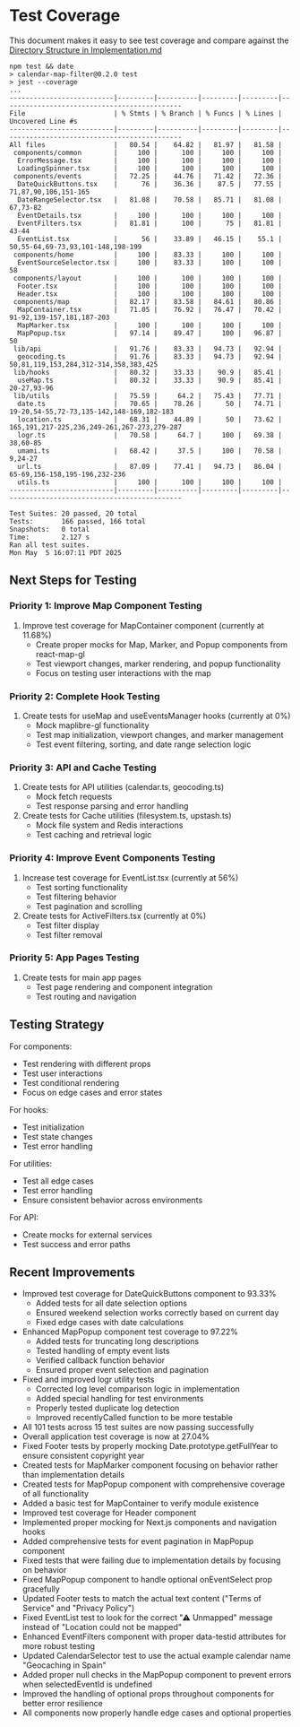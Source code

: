 # Test Coverage

This document makes it easy to see test coverage and compare against the [Directory Structure in Implementation.md](Implementation.md#directory-structure)

```
npm test && date
> calendar-map-filter@0.2.0 test
> jest --coverage
...
--------------------------|---------|----------|---------|---------|---------------------------------------------
File                      | % Stmts | % Branch | % Funcs | % Lines | Uncovered Line #s
--------------------------|---------|----------|---------|---------|---------------------------------------------
All files                 |   80.54 |    64.82 |   81.97 |   81.58 |
 components/common        |     100 |      100 |     100 |     100 |
  ErrorMessage.tsx        |     100 |      100 |     100 |     100 |
  LoadingSpinner.tsx      |     100 |      100 |     100 |     100 |
 components/events        |   72.25 |    44.76 |   71.42 |   72.36 |
  DateQuickButtons.tsx    |      76 |    36.36 |    87.5 |   77.55 | 71,87,90,106,151-165
  DateRangeSelector.tsx   |   81.08 |    70.58 |   85.71 |   81.08 | 67,73-82
  EventDetails.tsx        |     100 |      100 |     100 |     100 |
  EventFilters.tsx        |   81.81 |      100 |      75 |   81.81 | 43-44
  EventList.tsx           |      56 |    33.89 |   46.15 |    55.1 | 50,55-64,69-73,93,101-148,198-199
 components/home          |     100 |    83.33 |     100 |     100 |
  EventSourceSelector.tsx |     100 |    83.33 |     100 |     100 | 58
 components/layout        |     100 |      100 |     100 |     100 |
  Footer.tsx              |     100 |      100 |     100 |     100 |
  Header.tsx              |     100 |      100 |     100 |     100 |
 components/map           |   82.17 |    83.58 |   84.61 |   80.86 |
  MapContainer.tsx        |   71.05 |    76.92 |   76.47 |   70.42 | 91-92,139-157,181,187-203
  MapMarker.tsx           |     100 |      100 |     100 |     100 |
  MapPopup.tsx            |   97.14 |    89.47 |     100 |   96.87 | 50
 lib/api                  |   91.76 |    83.33 |   94.73 |   92.94 |
  geocoding.ts            |   91.76 |    83.33 |   94.73 |   92.94 | 50,81,119,153,284,312-314,358,383,425
 lib/hooks                |   80.32 |    33.33 |    90.9 |   85.41 |
  useMap.ts               |   80.32 |    33.33 |    90.9 |   85.41 | 20-27,93-96
 lib/utils                |   75.59 |     64.2 |   75.43 |   77.71 |
  date.ts                 |   70.65 |    78.26 |      50 |   74.71 | 19-20,54-55,72-73,135-142,148-169,182-183
  location.ts             |   68.31 |    44.89 |      50 |   73.62 | 165,191,217-225,236,249-261,267-273,279-287
  logr.ts                 |   70.58 |     64.7 |     100 |   69.38 | 38,60-85
  umami.ts                |   68.42 |     37.5 |     100 |   70.58 | 9,24-27
  url.ts                  |   87.09 |    77.41 |   94.73 |   86.04 | 65-69,156-158,195-196,232-236
  utils.ts                |     100 |      100 |     100 |     100 |
--------------------------|---------|----------|---------|---------|---------------------------------------------

Test Suites: 20 passed, 20 total
Tests:       166 passed, 166 total
Snapshots:   0 total
Time:        2.127 s
Ran all test suites.
Mon May  5 16:07:11 PDT 2025
```

## Next Steps for Testing

### Priority 1: Improve Map Component Testing

1. Improve test coverage for MapContainer component (currently at 11.68%)
    - Create proper mocks for Map, Marker, and Popup components from react-map-gl
    - Test viewport changes, marker rendering, and popup functionality
    - Focus on testing user interactions with the map

### Priority 2: Complete Hook Testing

1. Create tests for useMap and useEventsManager hooks (currently at 0%)
    - Mock maplibre-gl functionality
    - Test map initialization, viewport changes, and marker management
    - Test event filtering, sorting, and date range selection logic

### Priority 3: API and Cache Testing

1. Create tests for API utilities (calendar.ts, geocoding.ts)
    - Mock fetch requests
    - Test response parsing and error handling
2. Create tests for Cache utilities (filesystem.ts, upstash.ts)
    - Mock file system and Redis interactions
    - Test caching and retrieval logic

### Priority 4: Improve Event Components Testing

1. Increase test coverage for EventList.tsx (currently at 56%)
    - Test sorting functionality
    - Test filtering behavior
    - Test pagination and scrolling
2. Create tests for ActiveFilters.tsx (currently at 0%)
    - Test filter display
    - Test filter removal

### Priority 5: App Pages Testing

1. Create tests for main app pages
    - Test page rendering and component integration
    - Test routing and navigation

## Testing Strategy

For components:

-   Test rendering with different props
-   Test user interactions
-   Test conditional rendering
-   Focus on edge cases and error states

For hooks:

-   Test initialization
-   Test state changes
-   Test error handling

For utilities:

-   Test all edge cases
-   Test error handling
-   Ensure consistent behavior across environments

For API:

-   Create mocks for external services
-   Test success and error paths

## Recent Improvements

-   Improved test coverage for DateQuickButtons component to 93.33%
    -   Added tests for all date selection options
    -   Ensured weekend selection works correctly based on current day
    -   Fixed edge cases with date calculations
-   Enhanced MapPopup component test coverage to 97.22%
    -   Added tests for truncating long descriptions
    -   Tested handling of empty event lists
    -   Verified callback function behavior
    -   Ensured proper event selection and pagination
-   Fixed and improved logr utility tests
    -   Corrected log level comparison logic in implementation
    -   Added special handling for test environments
    -   Properly tested duplicate log detection
    -   Improved recentlyCalled function to be more testable
-   All 101 tests across 15 test suites are now passing successfully
-   Overall application test coverage is now at 27.04%
-   Fixed Footer tests by properly mocking Date.prototype.getFullYear to ensure consistent copyright year
-   Created tests for MapMarker component focusing on behavior rather than implementation details
-   Created tests for MapPopup component with comprehensive coverage of all functionality
-   Added a basic test for MapContainer to verify module existence
-   Improved test coverage for Header component
-   Implemented proper mocking for Next.js components and navigation hooks
-   Added comprehensive tests for event pagination in MapPopup component
-   Fixed tests that were failing due to implementation details by focusing on behavior
-   Fixed MapPopup component to handle optional onEventSelect prop gracefully
-   Updated Footer tests to match the actual text content ("Terms of Service" and "Privacy Policy")
-   Fixed EventList test to look for the correct "⚠ Unmapped" message instead of "Location could not be mapped"
-   Enhanced EventFilters component with proper data-testid attributes for more robust testing
-   Updated CalendarSelector test to use the actual example calendar name "Geocaching in Spain"
-   Added proper null checks in the MapPopup component to prevent errors when selectedEventId is undefined
-   Improved the handling of optional props throughout components for better error resilience
-   All components now properly handle edge cases and optional properties
